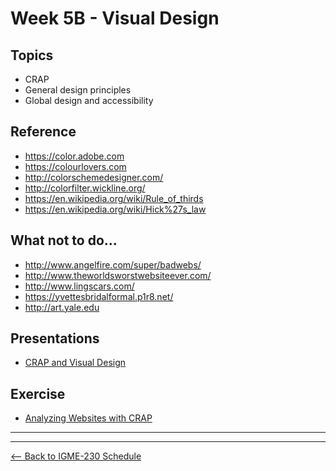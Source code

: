 # Week 5B - Visual Design

## Topics
- CRAP
- General design principles
- Global design and accessibility

## Reference
- https://color.adobe.com
- https://colourlovers.com
- http://colorschemedesigner.com/
- http://colorfilter.wickline.org/ 
- https://en.wikipedia.org/wiki/Rule_of_thirds
- https://en.wikipedia.org/wiki/Hick%27s_law

## What not to do...
- http://www.angelfire.com/super/badwebs/
- http://www.theworldsworstwebsiteever.com/
- http://www.lingscars.com/
- https://yvettesbridalformal.p1r8.net/
- http://art.yale.edu

## Presentations
- [CRAP and Visual Design](../presentations/4A-CRAP.pdf)

## Exercise
- [Analyzing Websites with CRAP](../exercises/week-4/Exercise-CRAP.docx)

<hr><hr>

[<-- Back to IGME-230 Schedule](../schedule.md)
